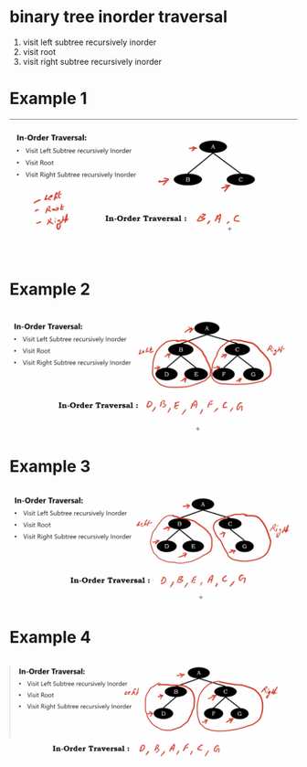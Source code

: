 # binary tree inorder traversal

1. visit left subtree recursively inorder
2. visit root 
3. visit right subtree recursively inorder

# Example 1

<img src='../assets/159_1.png'></img>

# Example 2

<img src='../assets/159_2.png'></img>

# Example 3

<img src='../assets/159_3.png'></img>

# Example 4

<img src='../assets/159_4.png'></img>
